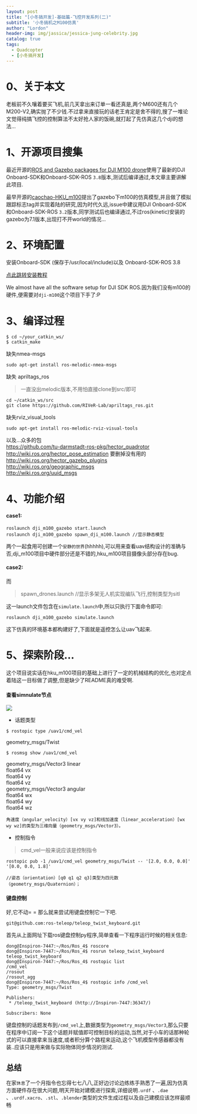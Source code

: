 ```yaml
---
layout: post
title: "[小冬搞开发]-基础篇-飞控开发系列(二)"
subtitle: '小冬搞机之M100仿真'
author: "Lordon"
header-img: img/jassica/jessica-jung-celebrity.jpg
catalog: true
tags:
  - Quadcopter
  - [小冬搞开发]
---
```

# 0、关于本文
老板前不久嚷着要买飞机,前几天拿出来订单一看还真是,两个M600还有几个M200-V2,确实抛了不少钱.不过拿来直接玩的话老王肯定是舍不得的,搜了一堆论文觉得纯搞飞控的控制算法不太好抢人家的饭碗,就打起了先仿真这几个dji的想法...

# 1、开源项目搜集

最近开源的[ROS and Gazebo packages for DJI M100 drone](https://github.com/dji-m100-ros)使用了最新的DJI Onboard-SDK和Onboard-SDK-ROS `3.8`版本,测试后编译通过,本文章主要讲解此项目.

最早开源的[caochao-HKU_m100](https://github.com/caochao39/hku_m100_gazebo)提出了gazebo下m100的仿真模型,并且做了模拟跟踪标志tag并实现着陆的研究,因为时代久远,issue中建议用DJI Onboard-SDK和Onboard-SDK-ROS `3.2`版本,同学测试后也编译通过,不过ros(kinetic)安装的gazebo为7.1版本,出现打不开world的情况...

# 2、环境配置
安装Onboard-SDK (保存于/usr/local/include)以及
Onboard-SDK-ROS 3.8

[点此跳转安装教程](http://wiki.ros.org/dji_sdk/Tutorials/Getting%20Started)

We almost have all the software setup for DJI SDK ROS.因为我们没有m100的硬件,便需要对`dji-m100`这个项目下手了:P



# 3、编译过程
```
$ cd ~/your_catkin_ws/
$ catkin_make
```

缺失nmea-msgs
```
sudo apt-get install ros-melodic-nmea-msgs
```

缺失 apriltags_ros
> 一直没出melodic版本,不用怕直接clone到src/即可
```
cd ~/catkin_ws/src
git clone https://github.com/RIVeR-Lab/apriltags_ros.git
```

缺失rviz_visual_tools
```
sudo apt-get install ros-melodic-rviz-visual-tools
```
以及...众多的包<br>
https://github.com/tu-darmstadt-ros-pkg/hector_quadrotor<br>
http://wiki.ros.org/hector_pose_estimation 要删掉没有用的<br>
http://wiki.ros.org/hector_gazebo_plugins<br>
http://wiki.ros.org/geographic_msgs<br>
http://wiki.ros.org/uuid_msgs

# 4、功能介绍
#### case1:
```
roslaunch dji_m100_gazebo start.launch 
roslaunch dji_m100_gazebo spawn_dji_m100.launch //显示静态模型
```

两个一起食用可创建一个`安静的世界`(hhhhh),可以用来查看uav结构设计的准确与否,dji_m100项目中硬件部分还是不错的,hku_m100项目摄像头部分存在bug.<br>

#### case2:
而

> spawn_drones.launch //显示多架无人机实现编队飞行,控制类型为sitl


这一launch文件包含在`simulate.launch`中,所以只执行下面命令即可:
```
roslaunch dji_m100_gazebo simulate.launch
```

这下仿真的环境基本都构建好了,下面就是遥控怎么让uav飞起来.

# 5、探索阶段...
这个项目说实话在hku_m100项目的基础上进行了一定的机械结构的优化,也对定点着陆这一目标做了调整,但是缺少了README真的难受啊.

#### 查看simnulate节点

<img src="/img/200223image/rosgraph.png">

- 话题类型
```
$ rostopic type /uav1/cmd_vel
```

geometry_msgs/Twist

```
$ rosmsg show /uav1/cmd_vel
```

geometry_msgs/Vector3 linear<br>
  float64 vx<br>
  float64 vy<br>
  float64 vz<br>
geometry_msgs/Vector3 angular<br>
  float64 wx<br>
  float64 wy<br>
  float64 wz<br>
```
角速度（angular_velocity）[vx vy vz]和线加速度（linear_acceleration）[wx wy wz]的类型为三维向量（geometry_msgs/Vector3）。
```

- 控制指令
> cmd_vel一般来说应该是控制指令
```
rostopic pub -1 /uav1/cmd_vel geometry_msgs/Twist -- '[2.0, 0.0, 0.0]' '[0.0, 0.0, 1.8]'

//姿态（orientation）[q0 q1 q2 q3]类型为四元数（geometry_msgs/Quaternion）；
```


#### 键盘控制
好,它不动= = 那么就来尝试用键盘控制它一下吧.
```
git@github.com:ros-teleop/teleop_twist_keyboard.git
```

首先从上面网址下载ros键盘控制py程序,简单查看一下程序运行时候的相关信息:
```
dong@Inspiron-7447:~/Ros/Ros_4$ roscore
dong@Inspiron-7447:~/Ros/Ros_4$ rosrun teleop_twist_keyboard teleop_twist_keyboard
dong@Inspiron-7447:~/Ros/Ros_4$ rostopic list
/cmd_vel
/rosout
/rosout_agg
dong@Inspiron-7447:~/Ros/Ros_4$ rostopic info /cmd_vel 
Type: geometry_msgs/Twist

Publishers: 
 * /teleop_twist_keyboard (http://Inspiron-7447:36347/)

Subscribers: None
```
键盘控制的话题发布到`/cmd_vel`上,数据类型为`geometry_msgs/Vector3`,那么只要在程序中订阅一下这个话题并赋值即可控制目标的运动,当然,对于小车的话那种轮式的可以直接拿来当速度,或者积分算个路程来运动,这个飞机模型传感器都没有装..应该只是用来做与实际物体同步情况的测试.

## 总结
在家`休息`了一个月指令也忘得七七八八,正好边讨论边练练手熟悉了一遍,因为仿真方面硬件存在很大问题,明天开始对建模进行探索,详细说明`.urdf` 、`.dae` 、`.urdf.xacro`、`.stl`、`.blender`类型的文件生成过程以及自己建模应该怎样最顺畅










